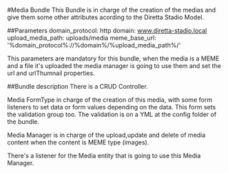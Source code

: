 #Media Bundle
This Bundle is in charge of the creation of the medias and give them some other attributes acording to
the Diretta Stadio Model.

##Parameters
    domain_protocol: http
    domain: www.diretta-stadio.local
    upload_media_path: uploads/media
    meme_base_url: '%domain_protocol%://%domain%/%upload_media_path%/'    

This parameters are mandatory for this bundle, when the media is a MEME
 and a file it's uploaded the media manager is 
going to use them and set the url and urlThumnail properties.

##Bundle description
There is a CRUD Controller.

Media FormType in charge of the creation of this media, with some form listeners to set data or 
form values depending on the data. This form sets the validation group too. 
The validation is on a YML at the config folder of the bundle.

Media Manager is in charge of the upload,update and delete of media content when the content
is MEME type (images).

There's a listener for the Media entity that is going to use this Media Manager.


